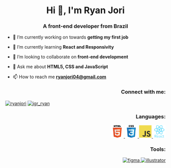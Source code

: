 <h1 align="center">Hi 👋, I'm Ryan Jori</h1>
<h3 align="center">A front-end developer from Brazil</h3>

- 🔭 I’m currently working on towards **getting my first job**

- 🌱 I’m currently learning **React and Responsivity**

- 👯 I’m looking to collaborate on **front-end development**

- 💬 Ask me about **HTML5, CSS and JavaScript**

- 📫 How to reach me **ryanjori04@gmail.com**

<h3 align="right">Connect with me:</h3>
<p align="right">
  
  <a href="https://linkedin.com/in/ryanjori" target="blank"><img align="center" src="https://raw.githubusercontent.com/rahuldkjain/github-profile-readme-generator/master/src/images/icons/Social/linked-in-alt.svg" alt="ryanjori" height="30" width="40" /></a>
  <a href="https://instagram.com/jgr_ryan" target="blank"><img align="center" src="https://raw.githubusercontent.com/rahuldkjain/github-profile-readme-generator/master/src/images/icons/Social/instagram.svg" alt="jgr_ryan" height="30" width="40" /></a>
  
</p>

<h3 align="right">Languages:</h3>

<p align="right">
  <a href="https://www.w3.org/html/" target="_blank" rel="noreferrer"> <img src="https://raw.githubusercontent.com/devicons/devicon/master/icons/html5/html5-original-wordmark.svg" alt="html5" width="40" height="40"/> </a> <a href="https://www.w3schools.com/css/" target="_blank" rel="noreferrer"> <img src="https://raw.githubusercontent.com/devicons/devicon/master/icons/css3/css3-original-wordmark.svg" alt="css3" width="40" height="40"/> </a> <a href="https://developer.mozilla.org/en-US/docs/Web/JavaScript" target="_blank" rel="noreferrer"> <img src="https://raw.githubusercontent.com/devicons/devicon/master/icons/javascript/javascript-original.svg" alt="javascript" width="40" height="40"/> </a> <a href="https://reactjs.org/" target="_blank" rel="noreferrer"> <img src="https://raw.githubusercontent.com/devicons/devicon/master/icons/react/react-original-wordmark.svg" alt="react" width="40" height="40"/> </a> 
</p>

<h3 align="right">Tools:</h3>
<p align="right">
  <a href="https://www.figma.com/" target="_blank" rel="noreferrer"> <img src="https://www.vectorlogo.zone/logos/figma/figma-icon.svg" alt="figma" width="40" height="40"/> </a> <a href="https://www.adobe.com/in/products/illustrator.html" target="_blank" rel="noreferrer"> <img src="https://www.vectorlogo.zone/logos/adobe_illustrator/adobe_illustrator-icon.svg" alt="illustrator" width="40" height="40"/> </a> 
</p>
